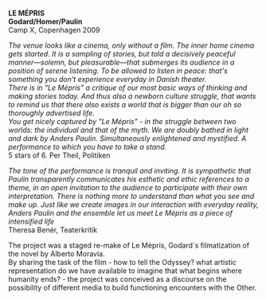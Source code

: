 **LE MÉPRIS**  
**Godard/Homer/Paulin**  
Camp X, Copenhagen 2009

*The venue looks like a cinema, only without a film. The inner home cinema gets started. It is a sampling of stories, but told a decisively peaceful manner—solemn, but pleasurable—that submerges its audience in a position of serene listening. To be allowed to listen in peace: that's something you don't experience everyday in Danish theater.  
There is in "Le Mépris" a critique of our most basic ways of thinking and making stories today. And thus also a newborn culture struggle, that wants to remind us that there also exists a world that is bigger than our oh so thoroughly advertised life.  
You get nicely captured by "Le Mépris" - in the struggle between two worlds: the individual and that of the myth. We are doubly bathed in light and dark by Anders Paulin. Simultaneously enlightened and mystified. A performance to which you have to take a stand.*  
5 stars of 6. 
Per Theil, Politiken

*The tone of the performance is tranquil and inviting. It is sympathetic that Paulin transparently communicates his esthetic and ethic references to a theme, in an open invitation to the audience to participate with their own interpretation. There is nothing more to understand than what you see and make up. Just like we create images in our interaction with everyday reality, Anders Paulin and the ensemble let us meet Le Mépris as a piece of intensified life*  
Theresa Benér, Teaterkritik

The project was a staged re-make of Le Mèpris, Godard´s filmatization of the novel by Alberto Moravia.  
By sharing the task of the film - how to tell the Odyssey? what artistic representation do we have available to imagine that what begins where humanity ends? - the project was conceived as a discourse on the possibility of different media to build functioning encounters with the Other.

